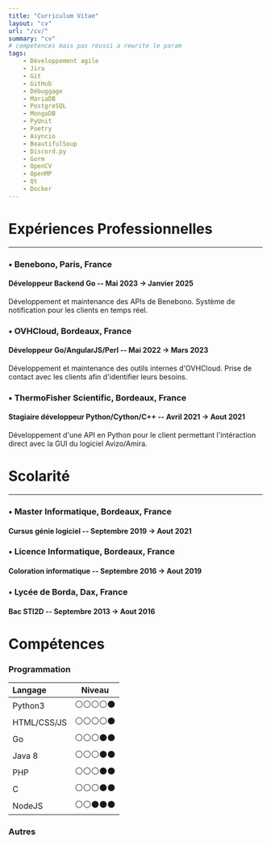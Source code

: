 ```yaml
---
title: "Curriculum Vitae"
layout: "cv"
url: "/cv/"
summary: "cv"
# competences mais pas réussi a rewrite le param
tags:
    - Développement agile
    - Jira
    - Git
    - GitHub
    - Débuggage
    - MariaDB
    - PostgreSQL
    - MongoDB
    - PyUnit
    - Poetry
    - Asyncio
    - BeautifulSoup
    - Discord.py
    - Gorm
    - OpenCV
    - OpenMP
    - Qt
    - Docker
---
```

# Expériences Professionnelles
___

### &bull; Benebono, Paris, France
#### Développeur Backend Go -- Mai 2023 → Janvier 2025
Développement et maintenance des APIs de Benebono. Système de notification pour les clients en temps réel. 

### &bull; OVHCloud, Bordeaux, France
#### Développeur Go/AngularJS/Perl -- Mai 2022 → Mars 2023
Développement et maintenance des outils internes d'OVHCloud. Prise de contact avec les clients afin d'identifier leurs besoins.

### &bull; ThermoFisher Scientific, Bordeaux, France
#### Stagiaire développeur Python/Cython/C++ -- Avril 2021 → Aout 2021
Développement d'une API en Python pour le client permettant l'intéraction direct avec la GUI du logiciel Avizo/Amira.

# Scolarité
___

### &bull; Master Informatique, Bordeaux, France
#### Cursus génie logiciel -- Septembre 2019 → Aout 2021


### &bull; Licence Informatique, Bordeaux, France
#### Coloration informatique -- Septembre 2016 → Aout 2019


### &bull; Lycée de Borda, Dax, France
#### Bac STI2D -- Septembre 2013 → Aout 2016


# Compétences

### Programmation
| Langage     | Niveau |
| :---------- | :-----: |
| Python3     |  ⚪️⚪️⚪️⚪️⚫️ |
| HTML/CSS/JS |  ⚪️⚪️⚪️⚪️⚫️ |
| Go          |  ⚪️⚪️⚪️⚫️⚫️ |
| Java 8      |  ⚪️⚪️⚪️⚫️⚫️ |
| PHP         |  ⚪️⚪️⚪️⚫️⚫️ |
| C           |  ⚪️⚪️⚪️⚫️⚫️ |
| NodeJS      |  ⚪️⚪️⚫️⚫️⚫️ |

### Autres


